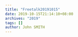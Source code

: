 ```yaml
---
title: "Freetalk20191015"
date: 2019-10-15T21:14:10+08:00
archives: "2019"
tags: []
author: John SMITH
---
```

